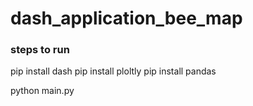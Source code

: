 # dash_application_bee_map

### steps to run

pip install dash
pip install ploltly
pip install pandas

python main.py
